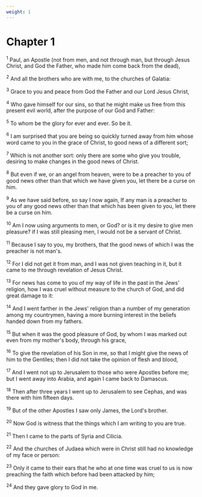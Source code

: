 ```yaml
---
weight: 1
---
```


# Chapter 1

<sup>1</sup> Paul, an Apostle (not from men, and not through man, but through Jesus Christ, and God the Father, who made him come back from the dead), 

<sup>2</sup> And all the brothers who are with me, to the churches of Galatia: 

<sup>3</sup> Grace to you and peace from God the Father and our Lord Jesus Christ, 

<sup>4</sup> Who gave himself for our sins, so that he might make us free from this present evil world, after the purpose of our God and Father: 

<sup>5</sup> To whom be the glory for ever and ever. So be it. 

<sup>6</sup> I am surprised that you are being so quickly turned away from him whose word came to you in the grace of Christ, to good news of a different sort; 

<sup>7</sup> Which is not another sort: only there are some who give you trouble, desiring to make changes in the good news of Christ. 

<sup>8</sup> But even if we, or an angel from heaven, were to be a preacher to you of good news other than that which we have given you, let there be a curse on him. 

<sup>9</sup> As we have said before, so say I now again, If any man is a preacher to you of any good news other than that which has been given to you, let there be a curse on him. 

<sup>10</sup> Am I now using arguments to men, or God? or is it my desire to give men pleasure? if I was still pleasing men, I would not be a servant of Christ. 

<sup>11</sup> Because I say to you, my brothers, that the good news of which I was the preacher is not man's. 

<sup>12</sup> For I did not get it from man, and I was not given teaching in it, but it came to me through revelation of Jesus Christ. 

<sup>13</sup> For news has come to you of my way of life in the past in the Jews' religion, how I was cruel without measure to the church of God, and did great damage to it: 

<sup>14</sup> And I went farther in the Jews' religion than a number of my generation among my countrymen, having a more burning interest in the beliefs handed down from my fathers. 

<sup>15</sup> But when it was the good pleasure of God, by whom I was marked out even from my mother's body, through his grace, 

<sup>16</sup> To give the revelation of his Son in me, so that I might give the news of him to the Gentiles; then I did not take the opinion of flesh and blood, 

<sup>17</sup> And I went not up to Jerusalem to those who were Apostles before me; but I went away into Arabia, and again I came back to Damascus. 

<sup>18</sup> Then after three years I went up to Jerusalem to see Cephas, and was there with him fifteen days. 

<sup>19</sup> But of the other Apostles I saw only James, the Lord's brother. 

<sup>20</sup> Now God is witness that the things which I am writing to you are true. 

<sup>21</sup> Then I came to the parts of Syria and Cilicia. 

<sup>22</sup> And the churches of Judaea which were in Christ still had no knowledge of my face or person: 

<sup>23</sup> Only it came to their ears that he who at one time was cruel to us is now preaching the faith which before had been attacked by him; 

<sup>24</sup> And they gave glory to God in me. 


